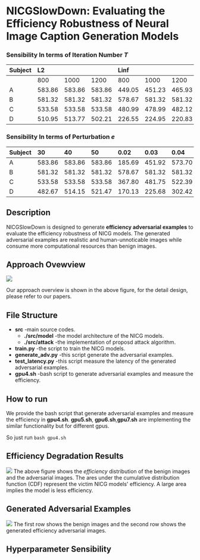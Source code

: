# NICGSlowDown: Evaluating the Efficiency Robustness of Neural Image Caption Generation Models

### Sensibility In terms of Iteration Number $T$
|Subject|L2| | |Linf| | |
|:----|:----|:----|:----|:----|:----|:----|
| |800|1000|1200|800|1000|1200|
|A|583.86 |583.86 |583.86 |449.05 |451.23 |465.93 |
|B|581.32 |581.32 |581.32 |578.67 |581.32 |581.32 |
|C|533.58 |533.58 |533.58 |480.99 |478.99 |482.12 |
|D|510.95 |513.77 |502.21 |226.55 |224.95 |220.83 |

### Sensibility In terms of Perturbation $e$
|Subject|30|40|50|0.02|0.03|0.04|
|:----|:----|:----|:----|:----|:----|:----|
|A|583.86 |583.86 |583.86 |185.69 |451.92 |573.70| 
|B|581.32 |581.32 |581.32 |578.67 |581.32 |581.32|
|C|533.58 |533.58 |533.58 |367.80 |481.75 |522.39|
|D|482.67 |514.15 |521.47 |170.13 |225.68 |302.42 |


## Description

NICGSlowDown is designed to generate  **efficiency adversarial examples** to evaluate the efficiency robustness of NICG models.
The generated adversarial examples are realistic and human-unnoticable images while consume more computational resources than benign images.



## Approach Ovewview
![](https://github.com/anonymousGithub2022/1/blob/main/fig/0001.jpg)

Our approach overview is shown in the above figure, for the detail design, please refer to our papers.


## File Structure
* **src** -main source codes.
  * **./src/model** -the model architecture of the NICG models.
  * **./src/attack** -the implementation of proposd attack algorithm.
* **train.py** -the script to train the NICG models.
* **generate_adv.py** -this script generate the adversarial examples.
* **test_latency.py** -this script measure the latency of the generated adversarial examples.
* **gpu4.sh** -bash script to generate adversarial examples and measure the efficiency.


## How to run
We provide the bash script that generate adversarial examples and measure the efficiency in **gpu4.sh**. **gpu5.sh**, **gpu6.sh**,**gpu7.sh** are implementing the similar functionality but for different gpus. 

 So just run `bash gpu4.sh`


## Efficiency Degradation Results
![](https://github.com/anonymousGithub2022/1/blob/main/fig/res.jpg)
The above figure shows the *efficiency* distribution of the benign images and the adversarial images. The ares under the cumulative distribution function (CDF) represent the victim NICG models' efficiency. A large area implies the model is less efficiency.


## Generated Adversarial Examples

![](https://github.com/anonymousGithub2022/1/blob/main/fig/0001%202.jpg)
The first row shows the benign images and the second row shows the generated efficiency adversarial images.


## Hyperparameter Sensibility






